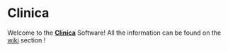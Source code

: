 # Clinica

Welcome to the [**Clinica**](http://www.clinica.run) Software! All the information can be found on the [wiki](http://www.clinica.run/doc) section !

